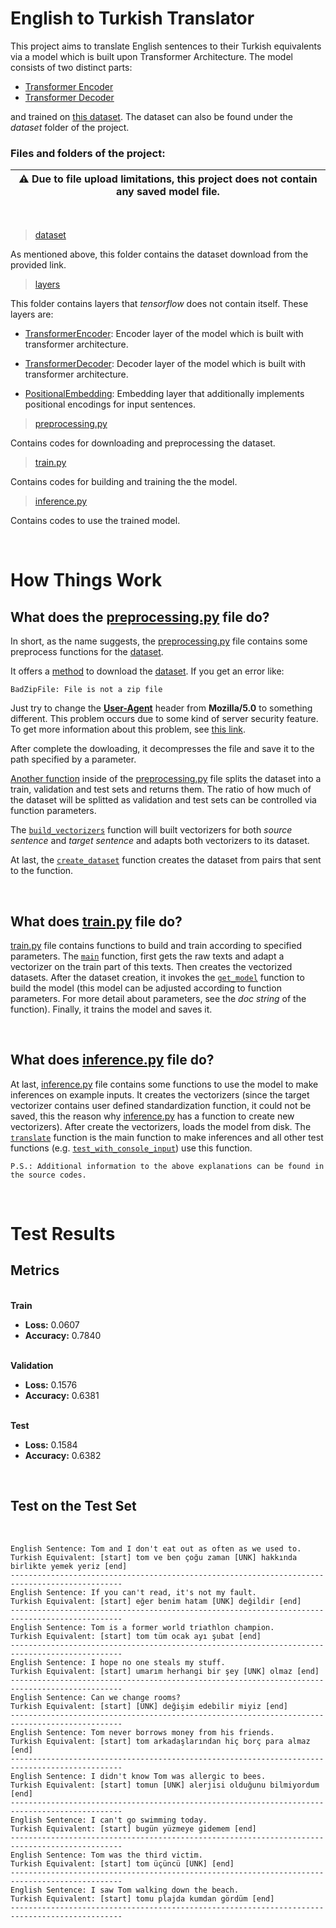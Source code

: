 # English to Turkish Translator

This project aims to translate English sentences to their Turkish equivalents via a model which is built upon Transformer Architecture. The model consists of two distinct parts:

- [Transformer Encoder](https://github.com/recep-yildirim/English-to-Turkish-Translator/blob/master/layers/encoder.py)
- [Transformer Decoder](https://github.com/recep-yildirim/English-to-Turkish-Translator/blob/master/layers/decoder.py)

and trained on [this dataset](http://www.manythings.org/anki/tur-eng.zip). The dataset can also be found under the _dataset_ folder of the project.

### Files and folders of the project:

| :warning: **Due to file upload limitations, this project does not contain any saved model file.** |
| ------------------------------------------------------------------------------------------------- |

<br />

> [dataset](https://github.com/recep-yildirim/English-to-Turkish-Translator/tree/master/dataset)

As mentioned above, this folder contains the dataset download from the provided link.

> [layers](https://github.com/recep-yildirim/English-to-Turkish-Translator/tree/master/layers)

This folder contains layers that _tensorflow_ does not contain itself. These layers are:

- [TransformerEncoder](https://github.com/recep-yildirim/English-to-Turkish-Translator/blob/master/layers/encoder.py#L15): Encoder layer of the model which is built with transformer architecture.

- [TransformerDecoder](https://github.com/recep-yildirim/English-to-Turkish-Translator/blob/master/layers/decoder.py#L15): Decoder layer of the model which is built with transformer architecture.

- [PositionalEmbedding](https://github.com/recep-yildirim/English-to-Turkish-Translator/blob/master/layers/embedding.py#L8): Embedding layer that additionally implements positional encodings for input sentences.

> [preprocessing.py](https://github.com/recep-yildirim/English-to-Turkish-Translator/blob/master/preprocessing.py)

Contains codes for downloading and preprocessing the dataset.

> [train.py](https://github.com/recep-yildirim/English-to-Turkish-Translator/blob/master/train.py)

Contains codes for building and training the the model.

> [inference.py](https://github.com/recep-yildirim/English-to-Turkish-Translator/blob/master/inference.py)

Contains codes to use the trained model.

<br />

# How Things Work

## What does the [preprocessing.py](https://github.com/recep-yildirim/English-to-Turkish-Translator/blob/master/preprocessing.py) file do?

In short, as the name suggests, the [preprocessing.py](https://github.com/recep-yildirim/English-to-Turkish-Translator/blob/master/preprocessing.py) file contains some preprocess functions for the [dataset](https://github.com/recep-yildirim/English-to-Turkish-Translator/blob/master/dataset/tur-eng.zip).

It offers a [method](https://github.com/recep-yildirim/English-to-Turkish-Translator/blob/master/preprocessing.py#L15) to download the [dataset](https://github.com/recep-yildirim/English-to-Turkish-Translator/blob/master/dataset/tur-eng.zip). If you get an error like:

    BadZipFile: File is not a zip file

Just try to change the [**User-Agent**](https://github.com/recep-yildirim/English-to-Turkish-Translator/blob/master/preprocessing.py#L39) header from **Mozilla/5.0** to something different. This problem occurs due to some kind of server security feature. To get more information about this problem, see [this link](https://stackoverflow.com/a/16627277).

After complete the dowloading, it decompresses the file and save it to the path specified by a parameter.

[Another function](https://github.com/recep-yildirim/English-to-Turkish-Translator/blob/master/preprocessing.py#L51) inside of the [preprocessing.py](https://github.com/recep-yildirim/English-to-Turkish-Translator/blob/master/preprocessing.py) file splits the dataset into a train, validation and test sets and returns them. The ratio of how much of the dataset will be splitted as validation and test sets can be controlled via function parameters.

The [<code>build_vectorizers</code>](https://github.com/recep-yildirim/English-to-Turkish-Translator/blob/master/preprocessing.py#L110) function will built vectorizers for both _source sentence_ and _target sentence_ and adapts both vectorizers to its dataset.

At last, the <code>[create_dataset](https://github.com/recep-yildirim/English-to-Turkish-Translator/blob/master/preprocessing.py#L188)</code> function creates the dataset from pairs that sent to the function.

<br />

## What does [train.py](https://github.com/recep-yildirim/English-to-Turkish-Translator/blob/master/train.py) file do?

[train.py](https://github.com/recep-yildirim/English-to-Turkish-Translator/blob/master/train.py) file contains functions to build and train according to specified parameters.
The [<code>main</code>](https://github.com/recep-yildirim/English-to-Turkish-Translator/blob/master/train.py#L16) function, first gets the raw texts and adapt a vectorizer on the train part of this texts. Then creates the vectorized datasets. After the dataset creation, it invokes the [<code>get_model</code>](https://github.com/recep-yildirim/English-to-Turkish-Translator/blob/master/train.py#L73) function to build the model (this model can be adjusted according to function parameters. For more detail about parameters, see the _doc string_ of the function). Finally, it trains the model and saves it.

<br />

## What does [inference.py](https://github.com/recep-yildirim/English-to-Turkish-Translator/blob/master/inference.py) file do?

At last, [inference.py](https://github.com/recep-yildirim/English-to-Turkish-Translator/blob/master/inference.py) file contains some functions to use the model to make inferences on example inputs. It creates the vectorizers (since the target vectorizer contains user defined standardization function, it could not be saved, this the reason why [inference.py](https://github.com/recep-yildirim/English-to-Turkish-Translator/blob/master/inference.py) has a function to create new vectorizers). After create the vectorizers, loads the model from disk. The [<code>translate</code>](https://github.com/recep-yildirim/English-to-Turkish-Translator/blob/master/inference.py#L79) function is the main function to make inferences and all other test functions (e.g. [<code>test_with_console_input</code>](https://github.com/recep-yildirim/English-to-Turkish-Translator/blob/master/inference.py#L176)) use this function.

    P.S.: Additional information to the above explanations can be found in the source codes.

<br />

# Test Results

## Metrics

\
**Train**

- **Loss:** 0.0607
- **Accuracy:** 0.7840

\
**Validation**

- **Loss:** 0.1576
- **Accuracy:** 0.6381

\
**Test**

- **Loss:** 0.1584
- **Accuracy:** 0.6382

<br />

## Test on the Test Set

<br />

```
English Sentence: Tom and I don't eat out as often as we used to.
Turkish Equivalent: [start] tom ve ben çoğu zaman [UNK] hakkında birlikte yemek yeriz [end]
-----------------------------------------------------------------------------------------------
English Sentence: If you can't read, it's not my fault.
Turkish Equivalent: [start] eğer benim hatam [UNK] değildir [end]
-----------------------------------------------------------------------------------------------
English Sentence: Tom is a former world triathlon champion.
Turkish Equivalent: [start] tom tüm ocak ayı şubat [end]
-----------------------------------------------------------------------------------------------
English Sentence: I hope no one steals my stuff.
Turkish Equivalent: [start] umarım herhangi bir şey [UNK] olmaz [end]
-----------------------------------------------------------------------------------------------
English Sentence: Can we change rooms?
Turkish Equivalent: [start] [UNK] değişim edebilir miyiz [end]
-----------------------------------------------------------------------------------------------
English Sentence: Tom never borrows money from his friends.
Turkish Equivalent: [start] tom arkadaşlarından hiç borç para almaz [end]
-----------------------------------------------------------------------------------------------
English Sentence: I didn't know Tom was allergic to bees.
Turkish Equivalent: [start] tomun [UNK] alerjisi olduğunu bilmiyordum [end]
-----------------------------------------------------------------------------------------------
English Sentence: I can't go swimming today.
Turkish Equivalent: [start] bugün yüzmeye gidemem [end]
-----------------------------------------------------------------------------------------------
English Sentence: Tom was the third victim.
Turkish Equivalent: [start] tom üçüncü [UNK] [end]
-----------------------------------------------------------------------------------------------
English Sentence: I saw Tom walking down the beach.
Turkish Equivalent: [start] tomu plajda kumdan gördüm [end]
-----------------------------------------------------------------------------------------------
```
